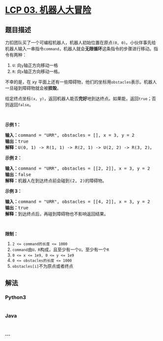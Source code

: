 # [LCP 03. 机器人大冒险](https://leetcode-cn.com/problems/programmable-robot)

## 题目描述

<!-- 这里写题目描述 -->

<p>力扣团队买了一个可编程机器人，机器人初始位置在原点<code>(0, 0)</code>。小伙伴事先给机器人输入一串指令<code>command</code>，机器人就会<strong>无限循环</strong>这条指令的步骤进行移动。指令有两种：</p>

<ol>
	<li><code>U</code>: 向<code>y</code>轴正方向移动一格</li>
	<li><code>R</code>: 向<code>x</code>轴正方向移动一格。</li>
</ol>

<p>不幸的是，在 xy 平面上还有一些障碍物，他们的坐标用<code>obstacles</code>表示。机器人一旦碰到障碍物就会被<strong>损毁</strong>。</p>

<p>给定终点坐标<code>(x, y)</code>，返回机器人能否<strong>完好</strong>地到达终点。如果能，返回<code>true</code>；否则返回<code>false</code>。</p>

<p>&nbsp;</p>

<p><strong>示例 1：</strong></p>

<pre><strong>输入：</strong>command = &quot;URR&quot;, obstacles = [], x = 3, y = 2
<strong>输出：</strong>true
<strong>解释：</strong>U(0, 1) -&gt; R(1, 1) -&gt; R(2, 1) -&gt; U(2, 2) -&gt; R(3, 2)。</pre>

<p><strong>示例 2：</strong></p>

<pre><strong>输入：</strong>command = &quot;URR&quot;, obstacles = [[2, 2]], x = 3, y = 2
<strong>输出：</strong>false
<strong>解释：</strong>机器人在到达终点前会碰到(2, 2)的障碍物。</pre>

<p><strong>示例 3：</strong></p>

<pre><strong>输入：</strong>command = &quot;URR&quot;, obstacles = [[4, 2]], x = 3, y = 2
<strong>输出：</strong>true
<strong>解释：</strong>到达终点后，再碰到障碍物也不影响返回结果。</pre>

<p>&nbsp;</p>

<p><strong>限制：</strong></p>

<ol>
	<li><code>2 &lt;= command的长度 &lt;= 1000</code></li>
	<li><code>command</code>由<code>U，R</code>构成，且至少有一个<code>U</code>，至少有一个<code>R</code></li>
	<li><code>0 &lt;= x &lt;= 1e9, 0 &lt;= y &lt;= 1e9</code></li>
	<li><code>0 &lt;= obstacles的长度 &lt;= 1000</code></li>
	<li><code>obstacles[i]</code>不为原点或者终点</li>
</ol>

## 解法

<!-- 这里可写通用的实现逻辑 -->

<!-- tabs:start -->

### **Python3**

<!-- 这里可写当前语言的特殊实现逻辑 -->

```python

```

### **Java**

<!-- 这里可写当前语言的特殊实现逻辑 -->

```java

```

### **...**

```

```

<!-- tabs:end -->
